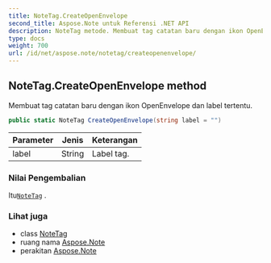 ```yaml
---
title: NoteTag.CreateOpenEnvelope
second_title: Aspose.Note untuk Referensi .NET API
description: NoteTag metode. Membuat tag catatan baru dengan ikon OpenEnvelope dan label tertentu.
type: docs
weight: 700
url: /id/net/aspose.note/notetag/createopenenvelope/
---
```

## NoteTag.CreateOpenEnvelope method

Membuat tag catatan baru dengan ikon OpenEnvelope dan label tertentu.

```csharp
public static NoteTag CreateOpenEnvelope(string label = "")
```

| Parameter | Jenis | Keterangan |
| --- | --- | --- |
| label | String | Label tag. |

### Nilai Pengembalian

Itu[`NoteTag`](../) .

### Lihat juga

* class [NoteTag](../)
* ruang nama [Aspose.Note](../../notetag/)
* perakitan [Aspose.Note](../../../)


